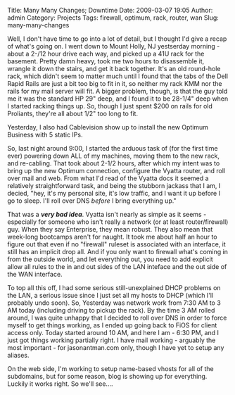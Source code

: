 Title: Many Many Changes; Downtime
Date: 2009-03-07 19:05
Author: admin
Category: Projects
Tags: firewall, optimum, rack, router, wan
Slug: many-many-changes

Well, I don't have time to go into a lot of detail, but I thought I'd
give a recap of what's going on. I went down to Mount Holly, NJ
yestserday morning - about a 2-/12 hour drive each way, and picked up a
41U rack for the basement. Pretty damn heavy, took me two hours to
disassemble it, wrangle it down the stairs, and get it back together.
It's an old round-hole rack, which didn't seem to matter much until I
found that the tabs of the Dell Rapid Rails are just a bit too big to
fit in it, so neither my rack KMM nor the rails for my mail server will
fit. A bigger problem, though, is that the guy told me it was the
standard HP 29" deep, and I found it to be 28-1/4" deep when I started
racking things up. So, though I just spent $200 on rails for old
Proliants, they're all about 1/2" too long to fit.

Yesterday, I also had Cablevision show up to install the new Optimum
Business with 5 static IPs.

So, last night around 9:00, I started the arduous task of (for the first
time ever) powering down ALL of my machines, moving them to the new
rack, and re-cabling. That took about 2-1/2 hours, after which my intent
was to bring up the new Optimum connection, configure the Vyatta router,
and roll over mail and web. From what I'd read of the Vyatta docs it
seemed a relatively straightforward task, and being the stubborn jackass
that I am, I decied, "hey, it's my personal site, it's low traffic, and
I want it up before I go to sleep. I'll roll over DNS *before* I bring
everything up."

That was a <strong>*very bad idea</strong>*. Vyatta isn't nearly as
simple as it seems - especially for someone who isn't really a network
(or at least router/firewall) guy. When they say Enterprise, they mean
robust. They also mean that week-long bootcamps aren't for naught. It
took me about half an hour to figure out that even if no "firewall"
ruleset is associated with an interface, it still has an implicit drop
all. And if you only want to firewall what's coming in from the outside
world, and let everything out, you need to add explicit allow all rules
to the in and out sides of the LAN inteface and the out side of the WAN
interface.

To top all this off, I had some serious still-unexplained DHCP problems
on the LAN, a serious issue since I just set all my hosts to DHCP (which
I'll probably undo soon). So, Yesterday was network work from 7:30 AM to
3 AM today (including driving to pickup the rack). By the time 3 AM
rolled around, I was quite unhappy that I decided to roll over DNS in
order to force myself to get things working, as I ended up going back to
FiOS for client access only. Today started around 10 AM, and here I am -
6:30 PM, and I just got things working partially right. I have mail
working - arguably the most important - for jasonantman.com only, though
I have yet to setup any aliases.

On the web side, I'm working to setup name-based vhosts for all of the
subdomains, but for some reason, blog is showing up for everything.
Luckily it works right. So we'll see....
